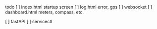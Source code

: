 



todo 
[ ] index.html    startup screen
[ ] log.html      error, gps
[ ] websocket
[ ] dashboard.html  meters, compass, etc. 

[ ] fastAPI 
[ ] servicectl 



